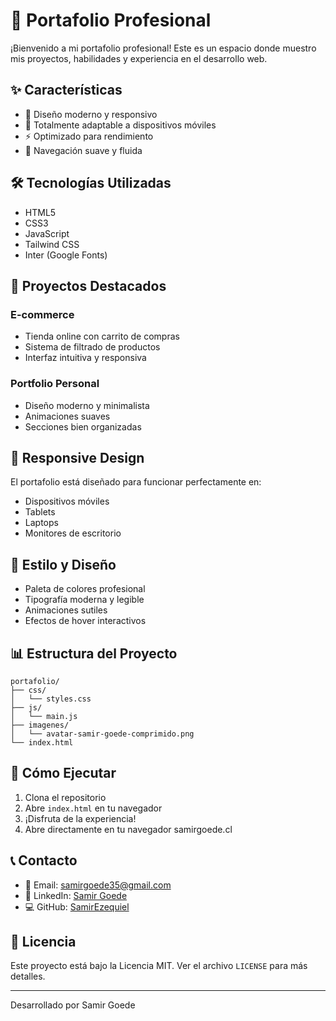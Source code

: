 # 🚀 Portafolio Profesional

¡Bienvenido a mi portafolio profesional! Este es un espacio donde muestro mis proyectos, habilidades y experiencia en el desarrollo web.

## ✨ Características

- 🎨 Diseño moderno y responsivo
- 📱 Totalmente adaptable a dispositivos móviles
- ⚡ Optimizado para rendimiento
- 🎯 Navegación suave y fluida

## 🛠️ Tecnologías Utilizadas

- HTML5
- CSS3
- JavaScript
- Tailwind CSS
- Inter (Google Fonts)

## 🎯 Proyectos Destacados

### E-commerce
- Tienda online con carrito de compras
- Sistema de filtrado de productos
- Interfaz intuitiva y responsiva

### Portfolio Personal
- Diseño moderno y minimalista
- Animaciones suaves
- Secciones bien organizadas

## 📱 Responsive Design

El portafolio está diseñado para funcionar perfectamente en:
- Dispositivos móviles
- Tablets
- Laptops
- Monitores de escritorio

## 🎨 Estilo y Diseño

- Paleta de colores profesional
- Tipografía moderna y legible
- Animaciones sutiles
- Efectos de hover interactivos

## 📊 Estructura del Proyecto

```
portafolio/
├── css/
│   └── styles.css
├── js/
│   └── main.js
├── imagenes/
│   └── avatar-samir-goede-comprimido.png
└── index.html
```

## 🚀 Cómo Ejecutar

1. Clona el repositorio
2. Abre `index.html` en tu navegador
3. ¡Disfruta de la experiencia!
4. Abre directamente en tu navegador samirgoede.cl

## 📞 Contacto

- 📧 Email: samirgoede35@gmail.com
- 💼 LinkedIn: [Samir Goede](https://www.linkedin.com/in/samir-goede-a96b62290/)
- 💻 GitHub: [SamirEzequiel](https://github.com/SamirEzequiel)

## 📄 Licencia

Este proyecto está bajo la Licencia MIT. Ver el archivo `LICENSE` para más detalles.

---

Desarrollado por Samir Goede 
